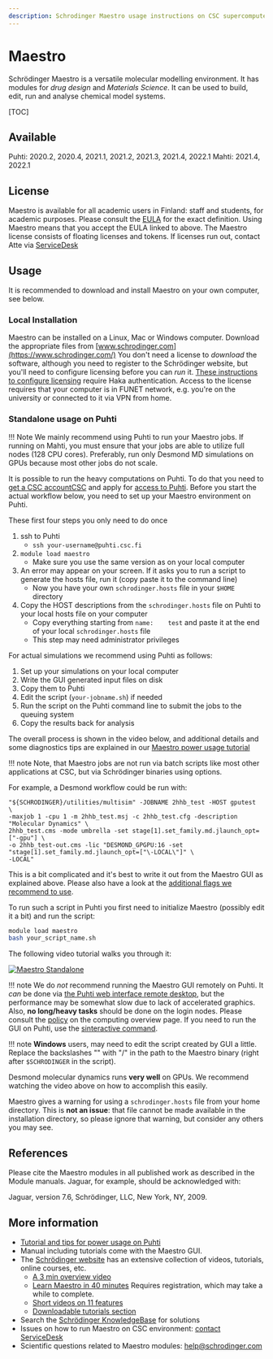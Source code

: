 ```yaml
---
description: Schrodinger Maestro usage instructions on CSC supercomputer Puhti
---
```

# Maestro

Schrödinger Maestro is a versatile molecular modelling environment. It has modules
for *drug design* and *Materials Science*. It can be used to build, edit, run and analyse chemical model systems.

[TOC]

## Available

Puhti: 2020.2, 2020.4, 2021.1, 2021.2, 2021.3, 2021.4, 2022.1
Mahti: 2021.4, 2022.1

## License

Maestro is available for all academic users in Finland: staff and students,
for academic purposes. Please consult the [EULA](https://www.schrodinger.com/maestro-academic-eula)
for the exact definition. 
Using Maestro means that you accept the EULA linked to above.
The Maestro license consists of floating licenses and tokens.
If licenses run out, contact Atte via [ServiceDesk](/support/contact/)

## Usage

It is recommended to download and install Maestro on your 
own computer, see below.

### Local Installation

Maestro can be installed on a Linux, Mac or Windows computer.
Download the appropriate files from [www.schrodinger.com](https://www.schrodinger.com/)
You don't need a license to _download_ the software, although you need to register
to the Schrödinger website, but you'll need
to configure licensing before you can _run_ it.
[These instructions to configure licensing](https://wiki.eduuni.fi/pages/viewpage.action?pageId=130528861)
require Haka authentication. Access to the license requires that
your computer is in FUNET network, e.g. you're on the university
or connected to it via VPN from home.

### Standalone usage on Puhti

!!! Note
     We mainly recommend using Puhti to run your Maestro jobs. If running on
     Mahti, you must ensure that your jobs are able to utilize full nodes
     (128 CPU cores). Preferably, run only Desmond MD simulations on GPUs
     because most other jobs do not scale.

It is possible to run the heavy computations on Puhti. To do that you need to
[get a CSC accountCSC](../accounts/how-to-create-new-user-account.md) and 
apply for [access to Puhti](../accounts/how-to-add-service-access-for-project.md). Before you start
the actual workflow below, you need to set up your Maestro environment on Puhti.

These first four steps you only need to do once

1. ssh to Puhti
     * `ssh your-username@puhti.csc.fi`
1. `module load maestro`
     * Make sure you use the same version as on your local computer
1. An error may appear on your screen. If it asks you to run a script to generate the hosts file, run it (copy paste it to the command line)
     * Now you have your own `schrodinger.hosts` file in your `$HOME` directory
1. Copy the HOST descriptions from the `schrodinger.hosts` file on Puhti to your local hosts file on your computer
     * Copy everything starting from `name:    test` and paste it at the end of your local `schrodinger.hosts` file
     * This step may need administrator privileges

For actual simulations we recommend using Puhti as follows:

1. Set up your simulations on your local computer
1. Write the GUI generated input files on disk
1. Copy them to Puhti 
1. Edit the script (`your-jobname.sh`) if needed
1. Run the script on the Puhti command line to submit the jobs to the queuing system
1. Copy the results back for analysis

The overall process is shown in the video below, and additional details and some diagnostics tips
are explained in our [Maestro power usage tutorial](../support/tutorials/power-maestro.md)

!!! note
    Note, that Maestro jobs
    are not run via batch scripts like most other applications at CSC, but
    via Schrödinger binaries using options.

For example, a Desmond workflow could be run with:

```
"${SCHRODINGER}/utilities/multisim" -JOBNAME 2hhb_test -HOST gputest  \
-maxjob 1 -cpu 1 -m 2hhb_test.msj -c 2hhb_test.cfg -description "Molecular Dynamics" \
2hhb_test.cms -mode umbrella -set stage[1].set_family.md.jlaunch_opt=["-gpu"] \
-o 2hhb_test-out.cms -lic "DESMOND_GPGPU:16 -set "stage[1].set_family.md.jlaunch_opt=["\-LOCAL\"]" \
-LOCAL"
```
This is a bit complicated and it's best to write it out from the Maestro GUI as explained above.
Please also have a look at the [additional flags we recommend to use](../support/tutorials/power-maestro.md).

To run such a script in Puhti you first need to initialize Maestro (possibly edit it a bit) and run the script:
```bash
module load maestro
bash your_script_name.sh
```

The following video tutorial walks you through it:  

[![Maestro Standalone](http://img.youtube.com/vi/Aj205UDcWFE/0.jpg)](http://www.youtube.com/watch?v=Aj205UDcWFE "Maestro Standalone")

!!! note
    We do _not_ recommend running the Maestro GUI remotely on Puhti.
    It _can_ be done via [the Puhti web interface remote desktop](../computing/webinterface/desktop.md), but the performance may be somewhat slow due to lack of accelerated graphics. Also, **no long/heavy tasks** should be
    done on the login nodes. Please consult the
    [policy](../../computing/overview/#usage-policy) on the computing overview page.
    If you need to run the GUI on Puhti, use the [sinteractive command](../computing/running/interactive-usage.md).

!!! note
    **Windows** users, may need to edit the script created by GUI a little.
    Replace the backslashes "\" with "/" in the path to the Maestro binary
    (right after `$SCHRODINGER` in the script). 

Desmond molecular dynamics runs **very well** on GPUs. We recommend watching 
the video above on how to accomplish this easily.

Maestro gives a warning for using a `schrodinger.hosts` file from your home directory. This is
**not an issue**: that file cannot be made available in the installation directory, so please
ignore that warning, but consider any others you may see.

## References

Please cite the Maestro modules in all published work as described 
in the Module manuals. Jaguar, for example, should be acknowledged with:

Jaguar, version 7.6, Schrödinger, LLC, New York, NY, 2009.

## More information

* [Tutorial and tips for power usage on Puhti](../support/tutorials/power-maestro.md)
* Manual including tutorials come with the Maestro GUI.
* The [Schrödinger website](http://www.schrodinger.com/support) has an extensive collection of videos, tutorials, online courses, etc.
   * [A 3 min overview video](https://www.youtube.com/watch?v=NkM8jjHr7f4)
   * [Learn Maestro in 40 minutes](https://www.schrodinger.com/seminars/archives/1338/6th-life-science-bootcamp) Requires registration, which may take a while to complete.
   * [Short videos on 11 features](https://www.schrodinger.com/training/videos/maestro/all)
   * [Downloadable tutorials section](https://www.schrodinger.com/training/tutorials)
* Search the [Schrödinger KnowledgeBase](https://www.schrodinger.com/kb) for solutions 
* Issues on how to run Maestro on CSC environment: [contact ServiceDesk](/support/contact/)
* Scientific questions related to Maestro modules: [help@schrodinger.com](mailto:help@schrodinger.com)
